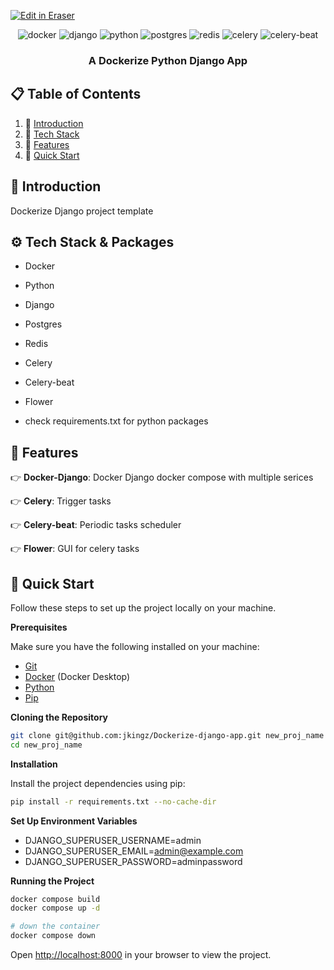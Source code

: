 <p><a target="_blank" href="https://app.eraser.io/workspace/CFRU4D7w5QLjrbt6WUym" id="edit-in-eraser-github-link"><img alt="Edit in Eraser" src="https://firebasestorage.googleapis.com/v0/b/second-petal-295822.appspot.com/o/images%2Fgithub%2FOpen%20in%20Eraser.svg?alt=media&amp;token=968381c8-a7e7-472a-8ed6-4a6626da5501"></a></p>

<div align="center">
  <div>
    <img src="https://img.shields.io/badge/-Docker-blue?style=for-the-badge&logo=Docker&logoColor=white" alt="docker" />
    <img src="https://img.shields.io/badge/Django-092E20?style=for-the-badge&logo=django&logoColor=green" alt="django" />
    <img src="https://img.shields.io/badge/python-3670A0?style=for-the-badge&logo=python&logoColor=ffdd54" alt="python" />
    <img src="https://img.shields.io/badge/postgresql-4169e1?style=for-the-badge&logo=postgresql&logoColor=white" alt="postgres" />
    <img src="https://img.shields.io/badge/Redis-DC382D?style=for-the-badge&logo=redis&logoColor=white" alt="redis" />
    <img src="https://img.shields.io/static/v1?style=for-the-badge&message=Celery&color=37814A&logo=Celery&logoColor=FFFFFF&label" alt="celery" />
    <img src="https://img.shields.io/static/v1?style=for-the-badge&message=Celery&color=37814A&logo=Celery&logoColor=FFFFFF&label" alt="celery-beat" />
  </div>

  <h3 align="center">A Dockerize Python Django App</h3>
</div>

## 📋 <a name="table">Table of Contents</a>

1. 🚀 [Introduction](#introduction)
2. 🚀 [Tech Stack](#tech-stack)
3. 🔋 [Features](#features)
4. 🤸 [Quick Start](#quick-start)

## <a name="introduction">🤖 Introduction</a>

Dockerize Django project template

## <a name="tech-stack">⚙️ Tech Stack & Packages</a>

- Docker
- Python
- Django
- Postgres
- Redis
- Celery
- Celery-beat
- Flower

- check requirements.txt for python packages

## <a name="features">🔋 Features</a>

👉 **Docker-Django**: Docker Django docker compose with multiple serices

👉 **Celery**: Trigger tasks

👉 **Celery-beat**: Periodic tasks scheduler

👉 **Flower**: GUI for celery tasks

## <a name="quick-start">🤸 Quick Start</a>

Follow these steps to set up the project locally on your machine.

**Prerequisites**

Make sure you have the following installed on your machine:

- [Git](https://git-scm.com/)
- [Docker](https://docs.docker.com/get-started/) (Docker Desktop)
- [Python](https://www.python.org/)
- [Pip](https://pypi.org/project/pip/)

**Cloning the Repository**

```bash
git clone git@github.com:jkingz/Dockerize-django-app.git new_proj_name
cd new_proj_name
```

**Installation**

Install the project dependencies using pip:

```bash
pip install -r requirements.txt --no-cache-dir
```

**Set Up Environment Variables**

- DJANGO_SUPERUSER_USERNAME=admin
- DJANGO_SUPERUSER_EMAIL=admin@example.com
- DJANGO_SUPERUSER_PASSWORD=adminpassword

**Running the Project**

```bash
docker compose build
docker compose up -d

# down the container
docker compose down
```

Open [http://localhost:8000](http://localhost:8000) in your browser to view the project.

<!--- Eraser file: https://app.eraser.io/workspace/CFRU4D7w5QLjrbt6WUym --->
